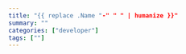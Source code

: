 ```yaml
---
title: "{{ replace .Name "-" " " | humanize }}"
summary: ""
categories: ["developer"]
tags: [""]
---
```


